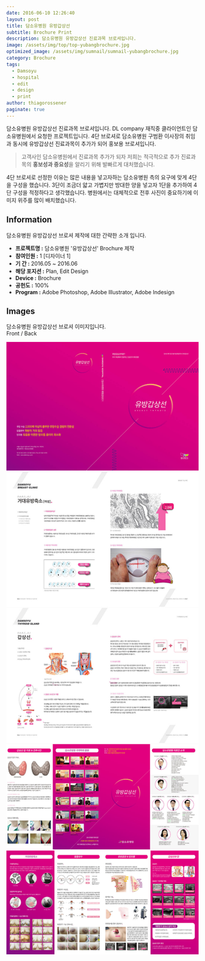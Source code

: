 ```yaml
---
date: 2016-06-10 12:26:40
layout: post
title: 담소유병원 유방갑상선
subtitle: Brochure Print
description: 담소유병원 유방갑상선 진료과목 브로셔입니다.
image: /assets/img/top/top-yubangbrochure.jpg
optimized_image: /assets/img/sumnail/sumnail-yubangbrochure.jpg
category: Brochure
tags:
  - Damsoyu
  - hospital
  - edit
  - design
  - print
author: thiagorossener
paginate: true
---
```



<link rel="stylesheet" href="/assets/css/slick.css">
<link rel="stylesheet" href="/assets/css/slick-theme.css">



담소유병원 유방갑상선 진료과목 브로셔입니다.
DL company 재직중 클라이언트인 담소유병원에서 요청한 프로젝트입니다.
4단 브로셔로 담소유병원 구범환 이사장의 취임과 동시에 유방갑상선 진료과목이 추가가 되어 홍보용 브로셔입니다.


> 고객사인 담소유병원에서 진료과목 추가가 되자 저희는 적극적으로 추가 진료과목의 **홍보성과 중요성**을 알리기 위해 발빠르게 대처했습니다.

4단 브로셔로 선정한 이유는 많은 내용을 넣고자하는 담소유병원 측의 요구에 맞게 4단을 구성을 했습니다. 3단이 조금더 얇고 가볍지만 방대한 양을 넣고자 1단을 추가하여 4단 구성을 적정하다고 생각했습니다.
병원에서는 대체적으로 전후 사진이 중요하기에 이미지 위주를 많이 배치했습니다.


<!--page-->

## Information

담소유병원 유방갑상선 브로셔 제작에 대한 간략한 소개 입니다.

- **프로젝트명 :** 담소유병원 '유방갑상선' Brochure 제작
- **참여인원 :** 1 [디자이너 1]
- **기 간 :** 2016.05 ~ 2016.06  
- **해당 포지션 :** Plan, Edit Design
- **Device :** Brochure
- **공헌도 :** 100%
- **Program :** Adobe Photoshop, Adobe Illustrator, Adobe Indesign


<!--page-->

## Images

담소유병원 유방갑상선 브로셔 이미지입니다.<br>
Front / Back

<section class="quotes">
  <div class="bubble">
    <img src="/assets/img/slide/breast-brochure01.jpg" />
  </div>
  <div class="bubble">
    <img src="/assets/img/slide/breast-brochure02.jpg" /> 
  </div>
  <div class="bubble">
    <img src="/assets/img/slide/breast-brochure03.jpg" /> 
  </div>
  <div class="bubble">
    <img src="/assets/img/slide/breast-brochure04.jpg" /> 
  </div>
  <div class="bubble">
    <img src="/assets/img/slide/breast-brochure05.jpg" /> 
  </div>
</section>


<p></p>
<p></p>

<!--page-->



<script type="text/javascript" src="https://cdnjs.cloudflare.com/ajax/libs/jquery/2.1.3/jquery.min.js"></script>
<script type="text/javascript" src="https://cdn.jsdelivr.net/jquery.slick/1.5.0/slick.min.js"></script>

<script>
	$('.quotes').slick({
  dots: true,
  infinite: true,
  autoplay: false,
  autoplaySpeed: 6000,
  speed: 800,
  slidesToShow: 1,
  adaptiveHeight: true
});
$( document ).ready(function() {
$('.no-fouc').removeClass('no-fouc');
});
</script>